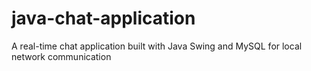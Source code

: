 # java-chat-application
A real-time chat application built with Java Swing and MySQL for local network communication
